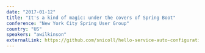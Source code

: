 ```yaml
---
date: "2017-01-12"
title: "It's a kind of magic: under the covers of Spring Boot"
conference: "New York City Spring User Group"
country: "US"
speakers: "awilkinson"
externalLink: https://github.com/snicoll/hello-service-auto-configuration
---
```

